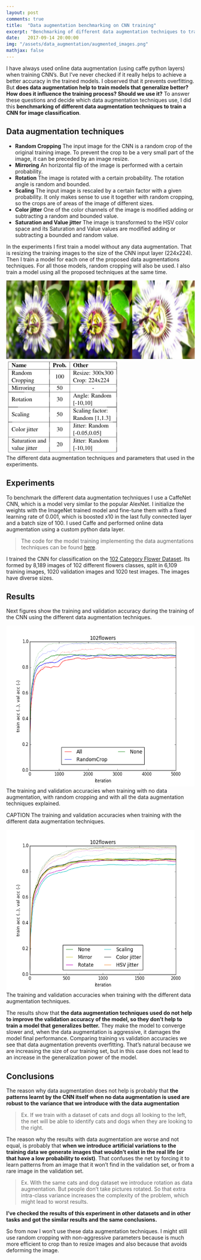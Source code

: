 ```yaml
---
layout: post
comments: true
title:  "Data augmentation benchmarking on CNN training"
excerpt: "Benchmarking of different data augmentation techniques to train a CNN for image classification. Does data augmentation help to get a model that generalizes better?"
date:   2017-09-14 20:00:00
img: "/assets/data_augmentation/augmented_images.png"
mathjax: false
---
```


I have always used online data augmentation (using caffe python layers) when training CNN’s. But I’ve never checked if it really helps to achieve a better accuracy in the trained models. 
I observed that it prevents overfitting. But **does data augmentation help to train models that generalize better? How does it influence the training process? Should we use it?**
To answer these questions and decide which data augmentation techniques use, I did this **benchmarking of different data augmentation techniques to train a CNN for image classification**.

## Data augmentation techniques

 - **Random Cropping** The input image for the CNN is a random crop of the original training image. To prevent the crop to be a very small part of the image, it can be preceded by an image resize.
 - **Mirroring** An horizontal flip of the image is performed with a certain probability.
 - **Rotation** The image is rotated with a certain probability. The rotation angle is random and bounded.
 - **Scaling** The input image is rescaled by a certain factor with a given probability. It only makes sense to use it together with random cropping, so the crops are of areas of the image of different sizes.
 - **Color jitter** One of the color channels of the image is modified adding or subtracting a random and bounded value.
 - **Saturation and Value jitter** The image is transformed to the HSV color space and its Saturation and Value values are modified adding or subtracting a bounded and random value.

In the experiments I first train a model without any data augmentation. That is resizing the training images to the size of the CNN input layer (224x224). Then I train a model for each one of the proposed data augmentations techniques. For all those models, random cropping will also be used. I also train a model using all the proposed techniques at the same time. 

<div class="imgcap">
<img src="/assets/data_augmentation/augmented_images.png" height="210">
</div>


<div class="imgcap">
<img src="/assets/data_augmentation/augmentations_parameters.png" height="250">
	<div class="thecap">
	The different data augmentation techniques and parameters that used in the experiments.
	</div>
</div>



## Experiments
To benchmark the different data augmentation techniques I use a CaffeNet CNN, which is a model very similar to the popular AlexNet. I initialize the weights with the ImageNet trained model and fine-tune them with a fixed learning rate of 0.001, which is boosted x10 in the last fully connected layer and a batch size of 100.
I used Caffe and performed online data augmentation using a custom python data layer. 

> The code for the model training implementing the data augmentations techniques can be found [here](https://github.com/gombru/dataAugmentationTesting).

I trained the CNN for classification on the [102 Category Flower Dataset](https://github.com/jimgoo/caffe-oxford102). Its formed by 8,189 images of 102 different flowers classes, split in 6,109 training images, 1020 validation images and 1020 test images. The images have diverse sizes.


## Results
Next figures show the training and validation accuracy during the training of the CNN using the different data augmentation techniques.


<div class="imgcap">
<img src="/assets/data_augmentation/102flowers_1.png" height="430">
	<div class="thecap">
	The training and validation accuracies when training with no data augmentation, with random cropping and with all the data augmentation techniques explained.
	</div>
</div>

CAPTION
The training and validation accuracies when training with the different data augmentation techniques.
<div class="imgcap">
<img src="/assets/data_augmentation/102flowers_2.png" height="430">
	<div class="thecap">
	The training and validation accuracies when training with the different data augmentation techniques.
	</div>
</div>


The results show that **the data augmentation techniques used do not help to improve the validation accuracy of the model, so they don’t help to train a model that generalizes better.**
They make the model to converge slower and, when the data augmentation is aggressive, it damages the model final performance. Comparing training vs validation accuracies we see that data augmentation prevents overfitting. That’s natural because we are increasing the size of our training set, but in this case does not lead to an increase in the generalization power of the model.

## Conclusions
The reason why data augmentation does not help is probably that **the patterns learnt by the CNN itself when no data augmentation is used are robust to the variance that we introduce with the data augmentation**
 
> Ex. If we train with a dataset of cats and dogs all looking to the left, the net will be able to identify cats and dogs when they are looking to the right.

The reason why the results with data augmentation are worse and not equal, is probably that **when we introduce artificial variations to the training data we generate images that wouldn’t exist in the real life (or that have a low probability to exist)**. That confuses the net by forcing it to learn patterns from an image that it won’t find in the validation set, or from a rare image in the validation set.

> Ex. With the same cats and dog dataset we introduce rotation as data augmentation. But people don’t take pictures rotated. So that extra intra-class variance increases the complexity of the problem, which might lead to worst results.

**I’ve checked the results of this experiment in other datasets and in other tasks and got the similar results and the same conclusions.** 


So from now I won’t use these data augmentation techniques. I might still use random cropping with non-aggressive parameters because is much more efficient to crop than to resize images and also because that avoids deforming the image.




